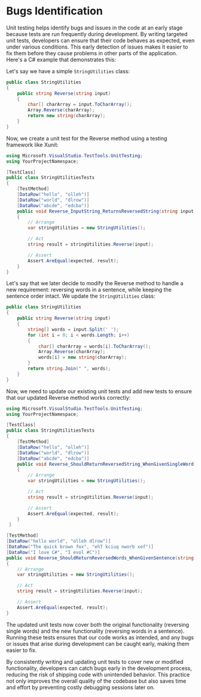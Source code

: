 # Bugs Identification
Unit testing helps identify bugs and issues in the code at an early stage because tests are run frequently during development. By writing targeted unit tests, developers can ensure that their code behaves as expected, even under various conditions. This early detection of issues makes it easier to fix them before they cause problems in other parts of the application. Here's a C# example that demonstrates this:

Let's say we have a simple `StringUtilities` class:
```csharp
public class StringUtilities
{
    public string Reverse(string input)
    {
        char[] charArray = input.ToCharArray();
        Array.Reverse(charArray);
        return new string(charArray);
    }
}
```

Now, we create a unit test for the Reverse method using a testing framework like Xunit:

```csharp
using Microsoft.VisualStudio.TestTools.UnitTesting;
using YourProjectNamespace;

[TestClass]
public class StringUtilitiesTests
{
    [TestMethod]
    [DataRow("hello", "olleh")]
    [DataRow("world", "dlrow")]
    [DataRow("abcde", "edcba")]
    public void Reverse_InputString_ReturnsReversedString(string input, string expected)
    {
        // Arrange
        var stringUtilities = new StringUtilities();

        // Act
        string result = stringUtilities.Reverse(input);

        // Assert
        Assert.AreEqual(expected, result);
    }
}
```

Let's say that we later decide to modify the Reverse method to handle a new requirement: reversing words in a sentence, while keeping the sentence order intact. We update the `StringUtilities` class:

```csharp
public class StringUtilities
{
    public string Reverse(string input)
    {
        string[] words = input.Split(' ');
        for (int i = 0; i < words.Length; i++)
        {
            char[] charArray = words[i].ToCharArray();
            Array.Reverse(charArray);
            words[i] = new string(charArray);
        }
        return string.Join(" ", words);
    }
}
```
Now, we need to update our existing unit tests and add new tests to ensure that our updated Reverse method works correctly:
```csharp
using Microsoft.VisualStudio.TestTools.UnitTesting;
using YourProjectNamespace;

[TestClass]
public class StringUtilitiesTests
{
    [TestMethod]
    [DataRow("hello", "olleh")]
    [DataRow("world", "dlrow")]
    [DataRow("abcde", "edcba")]
    public void Reverse_ShouldReturnReversedString_WhenGivenSingleWord(string input, string expected)
    {
        // Arrange
        var stringUtilities = new StringUtilities();

        // Act
        string result = stringUtilities.Reverse(input);

        // Assert
        Assert.AreEqual(expected, result);
    }
 }   
```

```csharp
[TestMethod]
[DataRow("hello world", "olleh dlrow")]
[DataRow("The quick brown fox", "ehT kciuq nworb xof")]
[DataRow("I love C#", "I evol #C")]
public void Reverse_ShouldReturnReversedWords_WhenGivenSentence(string input, string expected)
{
    // Arrange
    var stringUtilities = new StringUtilities();

    // Act
    string result = stringUtilities.Reverse(input);

    // Assert
    Assert.AreEqual(expected, result);
}
```
The updated unit tests now cover both the original functionality (reversing single words) and the new functionality (reversing words in a sentence). Running these tests ensures that our code works as intended, and any bugs or issues that arise during development can be caught early, making them easier to fix.

By consistently writing and updating unit tests to cover new or modified functionality, developers can catch bugs early in the development process, reducing the risk of shipping code with unintended behavior. This practice not only improves the overall quality of the codebase but also saves time and effort by preventing costly debugging sessions later on.